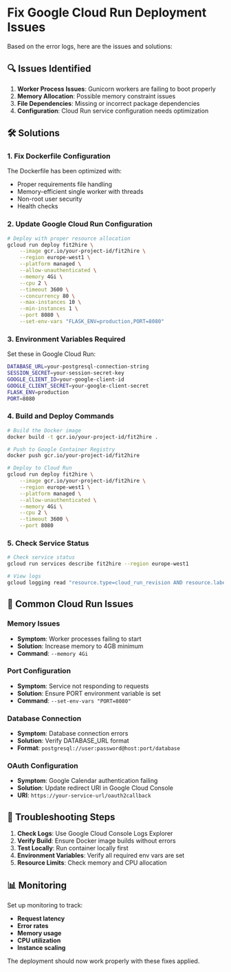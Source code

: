# Fix Google Cloud Run Deployment Issues

Based on the error logs, here are the issues and solutions:

## 🔍 Issues Identified

1. **Worker Process Issues**: Gunicorn workers are failing to boot properly
2. **Memory Allocation**: Possible memory constraint issues
3. **File Dependencies**: Missing or incorrect package dependencies
4. **Configuration**: Cloud Run service configuration needs optimization

## 🛠️ Solutions

### 1. Fix Dockerfile Configuration
The Dockerfile has been optimized with:
- Proper requirements file handling
- Memory-efficient single worker with threads
- Non-root user security
- Health checks

### 2. Update Google Cloud Run Configuration
```bash
# Deploy with proper resource allocation
gcloud run deploy fit2hire \
    --image gcr.io/your-project-id/fit2hire \
    --region europe-west1 \
    --platform managed \
    --allow-unauthenticated \
    --memory 4Gi \
    --cpu 2 \
    --timeout 3600 \
    --concurrency 80 \
    --max-instances 10 \
    --min-instances 1 \
    --port 8080 \
    --set-env-vars "FLASK_ENV=production,PORT=8080"
```

### 3. Environment Variables Required
Set these in Google Cloud Run:
```bash
DATABASE_URL=your-postgresql-connection-string
SESSION_SECRET=your-session-secret-key
GOOGLE_CLIENT_ID=your-google-client-id
GOOGLE_CLIENT_SECRET=your-google-client-secret
FLASK_ENV=production
PORT=8080
```

### 4. Build and Deploy Commands
```bash
# Build the Docker image
docker build -t gcr.io/your-project-id/fit2hire .

# Push to Google Container Registry
docker push gcr.io/your-project-id/fit2hire

# Deploy to Cloud Run
gcloud run deploy fit2hire \
    --image gcr.io/your-project-id/fit2hire \
    --region europe-west1 \
    --platform managed \
    --allow-unauthenticated \
    --memory 4Gi \
    --cpu 2 \
    --timeout 3600 \
    --port 8080
```

### 5. Check Service Status
```bash
# Check service status
gcloud run services describe fit2hire --region europe-west1

# View logs
gcloud logging read "resource.type=cloud_run_revision AND resource.labels.service_name=fit2hire" --limit=50
```

## 🚨 Common Cloud Run Issues

### Memory Issues
- **Symptom**: Worker processes failing to start
- **Solution**: Increase memory to 4GB minimum
- **Command**: `--memory 4Gi`

### Port Configuration
- **Symptom**: Service not responding to requests
- **Solution**: Ensure PORT environment variable is set
- **Command**: `--set-env-vars "PORT=8080"`

### Database Connection
- **Symptom**: Database connection errors
- **Solution**: Verify DATABASE_URL format
- **Format**: `postgresql://user:password@host:port/database`

### OAuth Configuration
- **Symptom**: Google Calendar authentication failing
- **Solution**: Update redirect URI in Google Cloud Console
- **URI**: `https://your-service-url/oauth2callback`

## 🔧 Troubleshooting Steps

1. **Check Logs**: Use Google Cloud Console Logs Explorer
2. **Verify Build**: Ensure Docker image builds without errors
3. **Test Locally**: Run container locally first
4. **Environment Variables**: Verify all required env vars are set
5. **Resource Limits**: Check memory and CPU allocation

## 📊 Monitoring

Set up monitoring to track:
- **Request latency**
- **Error rates**
- **Memory usage**
- **CPU utilization**
- **Instance scaling**

The deployment should now work properly with these fixes applied.